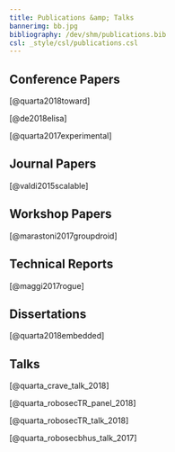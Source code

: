 ```yaml
---
title: Publications &amp; Talks
bannerimg: bb.jpg
bibliography: /dev/shm/publications.bib
csl: _style/csl/publications.csl
---
```


## Conference Papers <a class="fas fa-xs fa-book" href="/publications/papers.bib"></a>
[@quarta2018toward]

[@de2018elisa]

[@quarta2017experimental]


## Journal Papers <a class="fas fa-xs fa-book" href="/publications/journals.bib"></a>

[@valdi2015scalable]


## Workshop Papers <a class="fas fa-xs fa-book" href="/publications/workshops.bib"></a>

[@marastoni2017groupdroid]


## Technical Reports <a class="fas fa-xs fa-book" href="/publications/reports.bib"></a>

[@maggi2017rogue]


## Dissertations <a class="fas fa-xs fa-book" href="/publications/dissertations.bib"></a>

[@quarta2018embedded]


## Talks <a class="fas fa-xs fa-book" href="/publications/talks.bib"></a>

[@quarta_crave_talk_2018]

[@quarta_robosecTR_panel_2018]

[@quarta_robosecTR_talk_2018]

[@quarta_robosecbhus_talk_2017]
